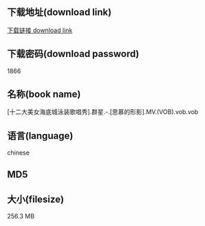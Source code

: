 ## 下载地址(download link)
[下载链接 download link](https://voluble-croquembouche-d321dc.netlify.app/?s=%5B%E5%8D%81%E4%BA%8C%E5%A4%A7%E7%BE%8E%E5%A5%B3%E6%B5%B7%E5%BA%95%E5%9F%8E%E6%B3%B3%E8%A3%85%E6%AD%8C%E5%94%B1%E7%A7%80%5D.%E7%BE%A4%E6%98%9F.-.%5B%E6%80%9D%E6%85%95%E7%9A%84%E5%BD%A2%E5%BD%B1%5D.MV.%28VOB%29.vob)

## 下载密码(download password)
1866

## 名称(book name)
[十二大美女海底城泳装歌唱秀].群星.-.[思慕的形影].MV.(VOB).vob.vob

## 语言(language)
chinese

## MD5


## 大小(filesize)
256.3 MB

